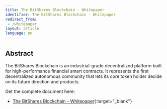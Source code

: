 ```yaml
---
title: The BitShares Blockchain - Whitepaper
identifier: The BitShares Blockchain - Whitepaper
redirect_from:
 - /whitepaper
layout: article
language: en
---
```


## Abstract

The BitShares Blockchain is an industrial-grade decentralized platform built for
high-performance financial smart contracts. It represents the first
decentralized autonomous community that lets its core token holder decide on its
future direction and products.

Get the complete document here:
 - [The BitShares Blockchain - Whitepaper](/download/articles/BitSharesBlockchain.pdf){:target="_blank"}
